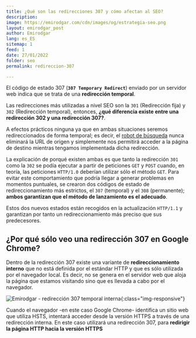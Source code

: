 ```yaml
---
title: ¿Qué son las redirecciones 307 y cómo afectan al SEO? 
description: 
image: https://emirodgar.com/cdn/images/og/estrategia-seo.png
layout: emirodgar_post
author: Emirodgar
lang: es_ES
sitemap: 1
feed: 1
date: 27/01/2022
folder: seo
permalink: redireccion-307

--- 
```


El código de estado 307 (**`307 Temporary Redirect`**) enviado por un servidor web indica que se trata de una **redirección temporal**. 

Las redirecciones más utilizadas a nivel SEO son la `301` (Redirección fija) y `302` (Redirección temporal), entonces, **¿qué diferencia existe entre una redirección 302 y una redirección 307?**.

A efectos prácticos ninguna ya que en ambas situaciones seremos redireccionados de forma temporal; es decir, el [robot de búsqueda](https://emirodgar.com/detectar-googlebot) nunca eliminará la URL de origen y simplemente nos permitirá acceder a la página de destino mientras tengamos implementada dicha redirección.

La explicación de porqué existen ambas es que tanto la redirección `301` como la `302` se podía ejecutar a partir de peticiones `GET` y `POST` cuando, en teoría, las peticiones `HTTP/1.0` deberían utilizar sólo el método `GET`. Para evitar este comportamiento que podría llegar a generar problemas en momentos puntuales, se crearon dos códigos de estado de redireccionamiento más estrictos, el `307` (temporal) y el `308` (permanente); **ambos garantizan que el método de lanzamiento es el adecuado**. 

Estos dos nuevos estados están recogidos en la actualización `HTTP/1.1` y garantizan por tanto un redireccionamiento más preciso que sus predecesores.


## ¿Por qué sólo veo una redirección 307 en Google Chrome?

Dentro de la redirección 307 existe una variante de **redireccionamiento interno** que no está definida por el estándar HTTP y que es sólo utilizada por el navegador local. Es decir, no se genera en el servidor web que aloja la página que estamos visitando sino que es llevada a cabo por el navegador.

![Emirodgar - redirección 307 temporal interna](https://emirodgar.com/cdn/images/posts/redireccion-307.jpg){:class="img-responsive"}

Cuando el navegador -en este caso Google Chrome- identifica un sitio web que utiliza HSTS, intentará acceder desde la versión HTTPS a través de una redirección interna. En este caso utilizará una redirección 307, para **redirigir la página HTTP hacia la versión HTTPS**
<!--stackedit_data:
eyJoaXN0b3J5IjpbLTE3NzQ3MTk0NjUsLTQwODA3ODgwMSw0MD
A3NTE4MzYsMzY3MDg0NjMyXX0=
-->